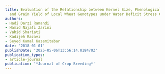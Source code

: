 ```yaml
---
title: Evaluation of the Relationship between Kernel Size, Phenological Characteristics
  and Grain Yield of Local Wheat Genotypes under Water Deficit Stress Conditions
authors:
- Hadi Darzi Ramandi
- Hamid Najafi Zarini
- Vahid Shariati
- Kadijeh Razavi
- Seyed Kamal Kazemitabar
date: '2018-01-01'
publishDate: '2025-05-06T13:56:14.018470Z'
publication_types:
- article-journal
publication: '*Journal of Crop Breeding*'
---
```

